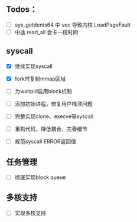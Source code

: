 ## Todos：
  - [ ] sys_getdents64 中 vec 导致内核 LoadPageFault
  - [ ] 中途 read_all 会卡一段时间

## syscall
- [x] 继续实现syscall

- [x] fork时复制mmap区域
- [ ] 为waitpid启用block机制
- [ ] 添加初始进程，修复用户栈顶问题
- [ ] 完整实现clone、execve等syscall
- [ ] 重构代码，降低耦合，完善细节
- [ ] 规范syscall ERROR返回值

## 任务管理
- [ ] 彻底实现block queue

## 多核支持
- [ ] 实现多核支持